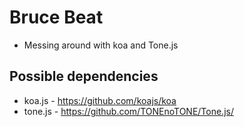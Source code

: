 Bruce Beat
==========

* Messing around with koa and Tone.js

## Possible dependencies
* koa.js - https://github.com/koajs/koa
* tone.js - https://github.com/TONEnoTONE/Tone.js/

